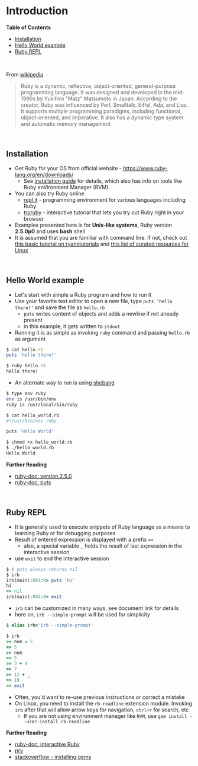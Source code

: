 # <a name="introduction"></a>Introduction

**Table of Contents**

* [Installation](#installation)
* [Hello World example](#hello-world-example)
* [Ruby REPL](#ruby-repl)

<br>

From [wikipedia](https://en.wikipedia.org/wiki/Ruby_(programming_language))

>Ruby is a dynamic, reflective, object-oriented, general-purpose programming language. It was designed and developed in the mid-1990s by Yukihiro "Matz" Matsumoto in Japan. According to the creator, Ruby was influenced by Perl, Smalltalk, Eiffel, Ada, and Lisp. It supports multiple programming paradigms, including functional, object-oriented, and imperative. It also has a dynamic type system and automatic memory management

<br>

## <a name="installation"></a>Installation

* Get Ruby for your OS from official website - https://www.ruby-lang.org/en/downloads/
    * See [installation guide](https://www.ruby-lang.org/en/documentation/installation/) for details, which also has info on tools like Ruby enVironment Manager (RVM)
* You can also try Ruby online
    * [repl.it](https://repl.it/) - programming environment for various languages including Ruby
    * [tryruby](http://tryruby.org/) - interactive tutorial that lets you try out Ruby right in your browser
* Examples presented here is for **Unix-like systems**, Ruby version **2.5.0p0** and uses **bash** shell
* It is assumed that you are familiar with command line. If not, check out [this basic tutorial on ryanstutorials](https://ryanstutorials.net/linuxtutorial/) and [this list of curated resources for Linux](https://github.com/learnbyexample/scripting_course/blob/master/Linux_curated_resources.md)

<br>

## <a name="hello-world-example"></a>Hello World example

* Let's start with simple a Ruby program and how to run it
* Use your favorite text editor to open a new file, type `puts 'hello there!'` and save the file as `hello.rb`
    * `puts` writes content of objects and adds a newline if not already present
    * in this example, it gets written to `stdout`
* Running it is as simple as invoking `ruby` command and passing `hello.rb` as argument

```ruby
$ cat hello.rb
puts 'hello there!'

$ ruby hello.rb
hello there!
```

* An alternate way to run is using [shebang](https://en.wikipedia.org/wiki/Shebang_(Unix))

```bash
$ type env ruby
env is /usr/bin/env
ruby is /usr/local/bin/ruby

$ cat hello_world.rb
#!/usr/bin/env ruby

puts 'Hello World'

$ chmod +x hello_world.rb
$ ./hello_world.rb
Hello World
```

**Further Reading**

* [ruby-doc: version 2.5.0](https://ruby-doc.org/core-2.5.0/)
* [ruby-doc: puts](https://ruby-doc.org/core-2.5.0/IO.html#method-i-puts)

<br>

## <a name="ruby-repl"></a>Ruby REPL

* It is generally used to execute snippets of Ruby language as a means to learning Ruby or for debugging purposes
* Result of entered expression is displayed with a prefix `=>`
    * also, a special variable `_` holds the result of last expression in the interactive session
* use `exit` to end the interactive session

```ruby
$ # puts always returns nil
$ irb
irb(main):001:0> puts 'hi'     
hi
=> nil
irb(main):002:0> exit
```

* `irb` can be customized in many ways, see document link for details
* here on, `irb --simple-prompt` will be used for simplicity

```ruby
$ alias irb='irb --simple-prompt'

$ irb
>> num = 5
=> 5
>> num
=> 5
>> 3 + 4
=> 7
>> 12 + _
=> 19
>> exit
```

* Often, you'd want to re-use previous instructions or correct a mistake
* On Linux, you need to install the `rb-readline` extension module. Invoking `irb` after that will allow arrow keys for navigation, `ctrl+r` for search, etc
    * If you are not using environment manager like `RVM`, use `gem install --user-install rb-readline`

**Further Reading**

* [ruby-doc: interactive Ruby](https://ruby-doc.org/stdlib-2.5.0/libdoc/irb/rdoc/IRB.html)
* [pry](https://github.com/pry/pry)
* [stackoverflow - installing gems](https://stackoverflow.com/questions/2119064/sudo-gem-install-or-gem-install-and-gem-locations)

